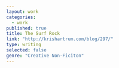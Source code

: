 ```yaml
---
layout: work
categories: 
  - work
published: true
title: The Surf Rock
link: "http://krishartrum.com/blog/297/"
type: writing
selected: false
genre: "Creative Non-Ficiton"
---
```



